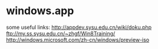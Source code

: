 # windows.app
some useful links:
http://appdev.sysu.edu.cn/wiki/doku.php
ftp://my.ss.sysu.edu.cn/~zhgf/Win8Training/
http://windows.microsoft.com/zh-cn/windows/preview-iso

